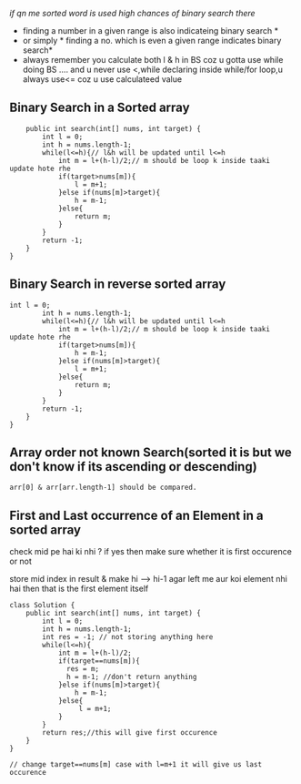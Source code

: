 *if qn me sorted word is used high chances of binary search there*
* finding a number in a given range is also indicateing binary search *
* or simply * finding a no. which is even a given range indicates binary search*
* always remember you calculate both l & h in BS coz u gotta use while doing BS .... and u never use <,while declaring inside while/for loop,u always use<= coz u use calculateed value
## Binary Search in a Sorted array
```class Solution {
    public int search(int[] nums, int target) {
        int l = 0;
        int h = nums.length-1;
        while(l<=h){// l&h will be updated until l<=h
            int m = l+(h-l)/2;// m should be loop k inside taaki update hote rhe
            if(target>nums[m]){
                l = m+1;
            }else if(nums[m]>target){
                h = m-1;
            }else{
                return m;
            }
        } 
        return -1;
    }
}
```
## Binary Search in reverse sorted array
```
int l = 0;
        int h = nums.length-1;
        while(l<=h){// l&h will be updated until l<=h
            int m = l+(h-l)/2;// m should be loop k inside taaki update hote rhe
            if(target>nums[m]){
                h = m-1;
            }else if(nums[m]>target){
                l = m+1;
            }else{
                return m;
            }
        } 
        return -1;
    }
}
```
## Array order not known Search(sorted it is but we don't know if its ascending or descending)

```
arr[0] & arr[arr.length-1] should be compared.
```
## First and Last occurrence of an Element in a sorted array

check mid pe hai ki nhi ?
if yes then make sure whether it is first occurence or not

store mid index in result & make hi --> hi-1
agar left me aur koi element nhi hai then that is the first element itself

```
class Solution {
    public int search(int[] nums, int target) {
        int l = 0;
        int h = nums.length-1;
        int res = -1; // not storing anything here
        while(l<=h){
            int m = l+(h-l)/2;
            if(target==nums[m]){
              res = m;
              h = m-1; //don't return anything
            }else if(nums[m]>target){
                h = m-1;
            }else{
                 l = m+1;
            }
        } 
        return res;//this will give first occurence
    }
}

// change target==nums[m] case with l=m+1 it will give us last occurence
```
## 

